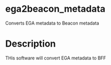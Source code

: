 # ega2beacon_metadata
Converts EGA metadata to Beacon metadata

# Description
THis software will convert EGA metadata to BFF
